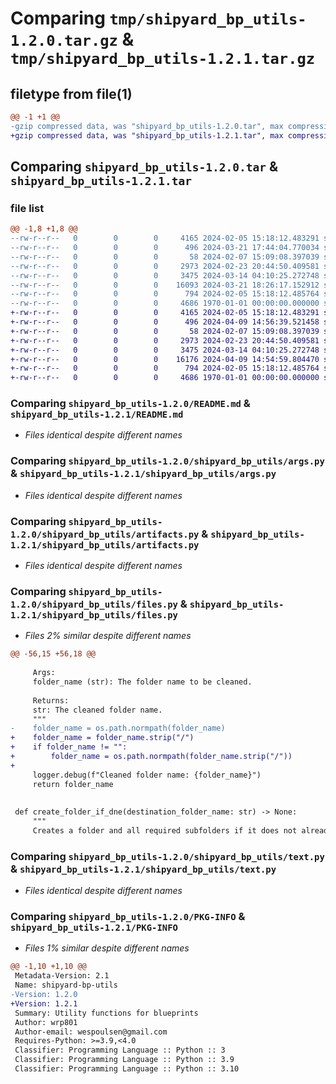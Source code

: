 # Comparing `tmp/shipyard_bp_utils-1.2.0.tar.gz` & `tmp/shipyard_bp_utils-1.2.1.tar.gz`

## filetype from file(1)

```diff
@@ -1 +1 @@
-gzip compressed data, was "shipyard_bp_utils-1.2.0.tar", max compression
+gzip compressed data, was "shipyard_bp_utils-1.2.1.tar", max compression
```

## Comparing `shipyard_bp_utils-1.2.0.tar` & `shipyard_bp_utils-1.2.1.tar`

### file list

```diff
@@ -1,8 +1,8 @@
--rw-r--r--   0        0        0     4165 2024-02-05 15:18:12.483291 shipyard_bp_utils-1.2.0/README.md
--rw-r--r--   0        0        0      496 2024-03-21 17:44:04.770034 shipyard_bp_utils-1.2.0/pyproject.toml
--rw-r--r--   0        0        0       58 2024-02-07 15:09:08.397039 shipyard_bp_utils-1.2.0/shipyard_bp_utils/__init__.py
--rw-r--r--   0        0        0     2973 2024-02-23 20:44:50.409581 shipyard_bp_utils-1.2.0/shipyard_bp_utils/args.py
--rw-r--r--   0        0        0     3475 2024-03-14 04:10:25.272748 shipyard_bp_utils-1.2.0/shipyard_bp_utils/artifacts.py
--rw-r--r--   0        0        0    16093 2024-03-21 18:26:17.152912 shipyard_bp_utils-1.2.0/shipyard_bp_utils/files.py
--rw-r--r--   0        0        0      794 2024-02-05 15:18:12.485764 shipyard_bp_utils-1.2.0/shipyard_bp_utils/text.py
--rw-r--r--   0        0        0     4686 1970-01-01 00:00:00.000000 shipyard_bp_utils-1.2.0/PKG-INFO
+-rw-r--r--   0        0        0     4165 2024-02-05 15:18:12.483291 shipyard_bp_utils-1.2.1/README.md
+-rw-r--r--   0        0        0      496 2024-04-09 14:56:39.521458 shipyard_bp_utils-1.2.1/pyproject.toml
+-rw-r--r--   0        0        0       58 2024-02-07 15:09:08.397039 shipyard_bp_utils-1.2.1/shipyard_bp_utils/__init__.py
+-rw-r--r--   0        0        0     2973 2024-02-23 20:44:50.409581 shipyard_bp_utils-1.2.1/shipyard_bp_utils/args.py
+-rw-r--r--   0        0        0     3475 2024-03-14 04:10:25.272748 shipyard_bp_utils-1.2.1/shipyard_bp_utils/artifacts.py
+-rw-r--r--   0        0        0    16176 2024-04-09 14:54:59.804470 shipyard_bp_utils-1.2.1/shipyard_bp_utils/files.py
+-rw-r--r--   0        0        0      794 2024-02-05 15:18:12.485764 shipyard_bp_utils-1.2.1/shipyard_bp_utils/text.py
+-rw-r--r--   0        0        0     4686 1970-01-01 00:00:00.000000 shipyard_bp_utils-1.2.1/PKG-INFO
```

### Comparing `shipyard_bp_utils-1.2.0/README.md` & `shipyard_bp_utils-1.2.1/README.md`

 * *Files identical despite different names*

### Comparing `shipyard_bp_utils-1.2.0/shipyard_bp_utils/args.py` & `shipyard_bp_utils-1.2.1/shipyard_bp_utils/args.py`

 * *Files identical despite different names*

### Comparing `shipyard_bp_utils-1.2.0/shipyard_bp_utils/artifacts.py` & `shipyard_bp_utils-1.2.1/shipyard_bp_utils/artifacts.py`

 * *Files identical despite different names*

### Comparing `shipyard_bp_utils-1.2.0/shipyard_bp_utils/files.py` & `shipyard_bp_utils-1.2.1/shipyard_bp_utils/files.py`

 * *Files 2% similar despite different names*

```diff
@@ -56,15 +56,18 @@
 
     Args:
     folder_name (str): The folder name to be cleaned.
 
     Returns:
     str: The cleaned folder name.
     """
-    folder_name = os.path.normpath(folder_name)
+    folder_name = folder_name.strip("/")
+    if folder_name != "":
+        folder_name = os.path.normpath(folder_name.strip("/"))
+
     logger.debug(f"Cleaned folder name: {folder_name}")
     return folder_name
 
 
 def create_folder_if_dne(destination_folder_name: str) -> None:
     """
     Creates a folder and all required subfolders if it does not already exist.
```

### Comparing `shipyard_bp_utils-1.2.0/shipyard_bp_utils/text.py` & `shipyard_bp_utils-1.2.1/shipyard_bp_utils/text.py`

 * *Files identical despite different names*

### Comparing `shipyard_bp_utils-1.2.0/PKG-INFO` & `shipyard_bp_utils-1.2.1/PKG-INFO`

 * *Files 1% similar despite different names*

```diff
@@ -1,10 +1,10 @@
 Metadata-Version: 2.1
 Name: shipyard-bp-utils
-Version: 1.2.0
+Version: 1.2.1
 Summary: Utility functions for blueprints
 Author: wrp801
 Author-email: wespoulsen@gmail.com
 Requires-Python: >=3.9,<4.0
 Classifier: Programming Language :: Python :: 3
 Classifier: Programming Language :: Python :: 3.9
 Classifier: Programming Language :: Python :: 3.10
```

